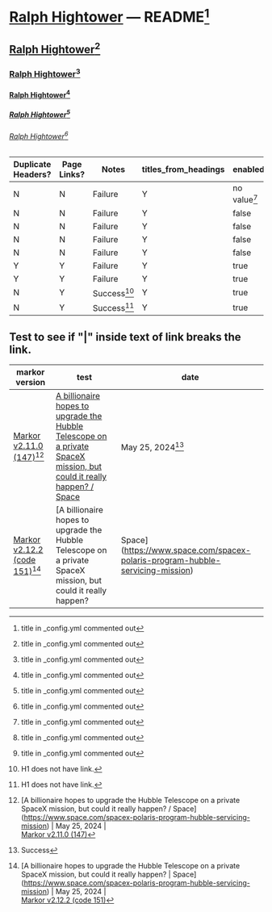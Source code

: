 # [Ralph Hightower](https://ralphhightower.github.io/) — README[^11]

## [Ralph Hightower](https://ralphhightower.github.io/)[^11]

### [Ralph Hightower](https://ralphhightower.github.io/)[^11]

#### [Ralph Hightower](https://ralphhightower.github.io/)[^11]

##### [Ralph Hightower](https://ralphhightower.github.io/)[^11]

###### [Ralph Hightower](https://ralphhightower.github.io/)[^11]

| Duplicate<br />Headers? | Page<br />Links? | Notes | titles_from_headings | enabled: | strip_title: | collections: |
|---|---|---|---|---|---|---|
| N | N | Failure  | Y | no value[^11] | no value[^11] | no value[^11] |
| N | N | Failure  | Y | false | false | false |
| N | N | Failure  | Y | false | false | true  |
| N | N | Failure  | Y | false | true  | false |
| N | N | Failure  | Y | false | true  | true  |
| Y | Y | Failure  | Y | true  | false | false |
| Y | Y | Failure  | Y | true  | false | true  |
| N | Y | Success[^13] | Y | true  | true  | false |
| N | Y | Success[^13] | Y | true  | true  | true  |

[^11]: title in _config.yml commented out
[^12]: titles_from_headings: live
[^13]: H1 does not have link.

## Test to see if "|" inside text of link breaks the link.

| markor version | test | date |
|---|---|---|
| [Markor v2.11.0 (147\)](https://github.com/gsantner/markor/releases/tag/v2.11.0)[^21]  | [A billionaire hopes to upgrade the Hubble Telescope on a private SpaceX mission, but could it really happen? / Space](https://www.space.com/spacex-polaris-program-hubble-servicing-mission) | May 25, 2024[^41] |
| [Markor v2.12.2 (code 151\)](https://github.com/gsantner/markor/releases/tag/v2.12.2)[^22] | [A billionaire hopes to upgrade the Hubble Telescope on a private SpaceX mission, but could it really happen? | Space](https://www.space.com/spacex-polaris-program-hubble-servicing-mission) | May 25, 2024[^42] |

[^21]: \[A billionaire hopes to upgrade the Hubble Telescope on a private SpaceX mission, but could it really happen? / Space](https://www.space.com/spacex-polaris-program-hubble-servicing-mission) \| May 25, 2024 \|<br />[Markor v2.11.0 (147\)](https://github.com/gsantner/markor/releases/tag/v2.11.0)

[^22]: \[A billionaire hopes to upgrade the Hubble Telescope on a private SpaceX mission, but could it really happen? | Space](https://www.space.com/spacex-polaris-program-hubble-servicing-mission) \| May 25, 2024 \|<br />[Markor v2.12.2 (code 151\)](https://github.com/gsantner/markor/releases/tag/v2.12.2)

[^41]: Success
[^42]: Failure 
